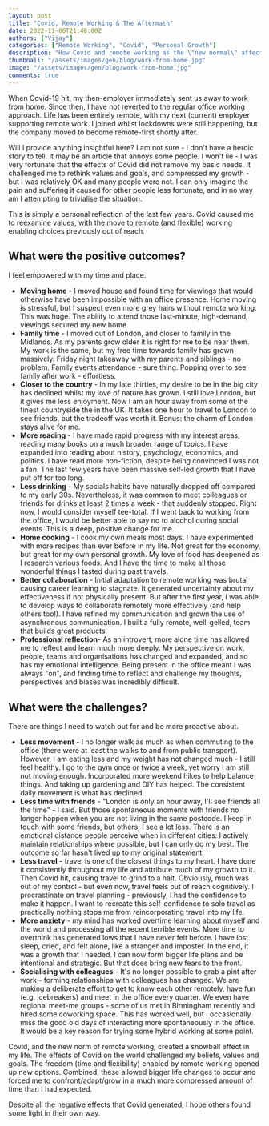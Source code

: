 ```yaml
---
layout: post
title: "Covid, Remote Working & The Aftermath"
date: 2022-11-06T21:48:00Z
authors: ["Vijay"]
categories: ["Remote Working", "Covid", "Personal Growth"]
description: "How Covid and remote working as the \"new normal\" affected my life"
thumbnail: "/assets/images/gen/blog/work-from-home.jpg"
image: "/assets/images/gen/blog/work-from-home.jpg"
comments: true
---
```


When Covid-19 hit, my then-employer immediately sent us away to work from home. Since then, I have not reverted to the regular office working approach. Life has been entirely remote, with my next (current) employer supporting remote work. I joined whilst lockdowns were still happening, but the company moved to become remote-first shortly after.

Will I provide anything insightful here? I am not sure - I don't have a heroic story to tell. It may be an article that annoys some people. I won't lie - I was very fortunate that the effects of Covid did not remove my basic needs. It challenged me to rethink values and goals, and compressed my growth - but I was relatively OK and many people were not. I can only imagine the pain and suffering it caused for other people less fortunate, and in no way am I attempting to trivialise the situation.

This is simply a personal reflection of the last few years. Covid caused me to reexamine values, with the move to remote (and flexible) working enabling choices previously out of reach. 

## What were the positive outcomes?
I feel empowered with my time and place.
- **Moving home** - I moved house and found time for viewings that would otherwise have been impossible with an office presence. Home moving is stressful, but I suspect even more grey hairs without remote working. This was huge. The ability to attend those last-minute, high-demand, viewings secured my new home.
- **Family time** - I moved out of London, and closer to family in the Midlands. As my parents grow older it is right for me to be near them. My work is the same, but my free time towards family has grown massively. Friday night takeaway with my parents and siblings - no problem. Family events attendance - sure thing. Popping over to see family after work - effortless.
- **Closer to the country** - In my late thirties, my desire to be in the big city has declined whilst my love of nature has grown. I still love London, but it gives me less enjoyment. Now I am an hour away from some of the finest countryside the in the UK. It takes one hour to travel to London to see friends, but the tradeoff was worth it. Bonus: the charm of London stays alive for me.
- **More reading** - I have made rapid progress with my interest areas, reading many books on a much broader range of topics. I have expanded into reading about history, psychology, economics, and politics. I have read more non-fiction, despite being convinced I was not a fan. The last few years have been massive self-led growth that I have put off for too long.
- **Less drinking** - My socials habits have naturally dropped off compared to my early 30s. Nevertheless, it was common to meet colleagues or friends for drinks at least 2 times a week - that suddenly stopped. Right now, I would consider myself tee-total. If I went back to working from the office, I would be better able to say no to alcohol during social events. This is a deep, positive change for me.
- **Home cooking** - I cook my own meals most days. I have experimented with more recipes than ever before in my life. Not great for the economy, but great for my own personal growth. My love of food has deepened as I research various foods. And I have the time to make all those wonderful things I tasted during past travels.
- **Better collaboration** - Initial adaptation to remote working was brutal causing career learning to stagnate. It generated uncertainty about my effectiveness if not physically present. But after the first year, I was able to develop ways to collaborate remotely more effectively (and help others too!). I have refined my communication and grown the use of asynchronous communication. I built a fully remote, well-gelled, team that builds great products.
- **Professional reflection**- As an introvert, more alone time has allowed me to reflect and learn much more deeply. My perspective on work, people, teams and organisations has changed and expanded, and so has my emotional intelligence. Being present in the office meant I was always "on", and finding time to reflect and challenge my thoughts, perspectives and biases was incredibly difficult.

## What were the challenges?
There are things I need to watch out for and be more proactive about.
- **Less movement** - I no longer walk as much as when commuting to the office (there were at least the walks to and from public transport). However, I am eating less and my weight has not changed much - I still feel healthy. I go to the gym once or twice a week, yet worry I am still not moving enough. Incorporated more weekend hikes to help balance things. And taking up gardening and DIY has helped. The consistent daily movement is what has declined.
- **Less time with friends** - "London is only an hour away, I'll see friends all the time" - I said. But those spontaneous moments with friends no longer happen when you are not living in the same postcode. I keep in touch with some friends, but others, I see a lot less. There is an emotional distance people perceive when in different cities. I actively maintain relationships where possible, but I can only do my best. The outcome so far hasn't lived up to my original statement.
- **Less travel** - travel is one of the closest things to my heart. I have done it consistently throughout my life and attribute much of my growth to it. Then Covid hit, causing travel to grind to a halt. Obviously, much was out of my control - but even now, travel feels out of reach cognitively. I procrastinate on travel planning - previously, I had the confidence to make it happen. I want to recreate this self-confidence to solo travel as practically nothing stops me from reincorporating travel into my life.
- **More anxiety** - my mind has worked overtime learning about myself and the world and processing all the recent terrible events. More time to overthink has generated lows that I have never felt before. I have lost sleep, cried, and felt alone, like a stranger and imposter. In the end, it was a growth that I needed. I can now form bigger life plans and be intentional and strategic. But that does bring new fears to the front.
- **Socialising with colleagues** - It's no longer possible to grab a pint after work - forming relationships with colleagues has changed. We are making a deliberate effort to get to know each other remotely, have fun (e.g. icebreakers) and meet in the office every quarter. We even have regional meet-me groups - some of us met in Birmingham recently and hired some coworking space. This has worked well, but I occasionally miss the good old days of interacting more spontaneously in the office. It would be a key reason for trying some hybrid working at some point.

Covid, and the new norm of remote working, created a snowball effect in my life. The effects of Covid on the world challenged my beliefs, values and goals. The freedom (time and flexibility) enabled by remote working opened up new options. Combined, these allowed bigger life changes to occur and forced me to confront/adapt/grow in a much more compressed amount of time than I had expected.

Despite all the negative effects that Covid generated, I hope others found some light in their own way.
